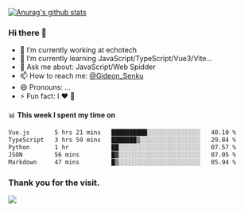 [![Anurag's github stats](https://github-readme-stats.vercel.app/api?username=gideonsenku)](https://github.com/anuraghazra/github-readme-stats)
### Hi there 👋
- 🔭 I’m currently working at echotech
- 🌱 I’m currently learning JavaScript/TypeScript/Vue3/Vite...
- 💬 Ask me about: JavaScript/Web Spidder 
- 📫 How to reach me: [@Gideon_Senku](https://t.me/Gideon_Senku)
- 😄 Pronouns: ...
- ⚡ Fun fact: I ❤️ 🎵

📊 **This week I spent my time on**
<!--START_SECTION:waka-->

```txt
Vue.js       5 hrs 21 mins   ██████████░░░░░░░░░░░░░░░   40.10 %
TypeScript   3 hrs 59 mins   ███████▒░░░░░░░░░░░░░░░░░   29.84 %
Python       1 hr            ██░░░░░░░░░░░░░░░░░░░░░░░   07.57 %
JSON         56 mins         █▓░░░░░░░░░░░░░░░░░░░░░░░   07.05 %
Markdown     47 mins         █▒░░░░░░░░░░░░░░░░░░░░░░░   05.94 %
```

<!--END_SECTION:waka-->


### Thank you for the visit.
![](http://profile-counter.glitch.me/gideonsenku/count.svg)
<!--
**GideonSenku/GideonSenku** is a ✨ _special_ ✨ repository because its `README.md` (this file) appears on your GitHub profile.

Here are some ideas to get you started:

- 🔭 I’m currently working on ...
- 🌱 I’m currently learning ...
- 👯 I’m looking to collaborate on ...
- 🤔 I’m looking for help with ...
- 💬 Ask me about ...
- 📫 How to reach me: ...
- 😄 Pronouns: ...
- ⚡ Fun fact: ...
-->
